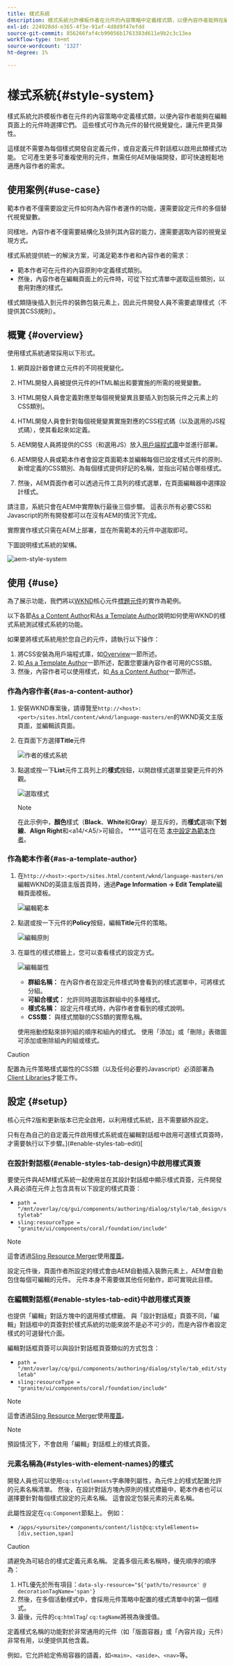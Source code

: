 ```yaml
---
title: 樣式系統
description: 樣式系統允許模板作者在元件的內容策略中定義樣式類，以便內容作者能夠在編輯頁面上的元件時選擇它們。 這些樣式可作為元件的替代視覺變化，使其更具彈性。
exl-id: 224928dd-e365-4f3e-91af-4d8d9f47efdd
source-git-commit: 856266faf4cb99056b1763383d611e9b2c3c13ea
workflow-type: tm+mt
source-wordcount: '1327'
ht-degree: 1%

---
```


# 樣式系統{#style-system}

樣式系統允許模板作者在元件的內容策略中定義樣式類，以便內容作者能夠在編輯頁面上的元件時選擇它們。 這些樣式可作為元件的替代視覺變化，讓元件更具彈性。

這樣就不需要為每個樣式開發自定義元件，或自定義元件對話框以啟用此類樣式功能。 它可產生更多可重複使用的元件，無需任何AEM後端開發，即可快速輕鬆地適應內容作者的需求。

## 使用案例{#use-case}

範本作者不僅需要設定元件如何為內容作者運作的功能，還需要設定元件的多個替代視覺變數。

同樣地，內容作者不僅需要結構化及排列其內容的能力，還需要選取內容的視覺呈現方式。

樣式系統提供統一的解決方案，可滿足範本作者和內容作者的需求：

* 範本作者可在元件的內容原則中定義樣式類別。
* 然後，內容作者在編輯頁面上的元件時，可從下拉式清單中選取這些類別，以套用對應的樣式。

樣式類隨後插入到元件的裝飾包裝元素上，因此元件開發人員不需要處理樣式（不提供其CSS規則）。

## 概覽 {#overview}

使用樣式系統通常採用以下形式。

1. 網頁設計器會建立元件的不同視覺變化。

1. HTML開發人員被提供元件的HTML輸出和要實施的所需的視覺變數。

1. HTML開發人員會定義對應至每個視覺變異且要插入到包裝元件之元素上的CSS類別。

1. HTML開發人員會針對每個視覺變異實施對應的CSS程式碼（以及選用的JS程式碼），使其看起來如定義。

1. AEM開發人員將提供的CSS（和選用JS）放入[用戶端程式庫](/help/implementing/developing/introduction/clientlibs.md)中並進行部署。

1. AEM開發人員或範本作者會設定頁面範本並編輯每個已設定樣式元件的原則、新增定義的CSS類別、為每個樣式提供好記的名稱，並指出可結合哪些樣式。

1. 然後，AEM頁面作者可以透過元件工具列的樣式選單，在頁面編輯器中選擇設計樣式。

請注意，系統只會在AEM中實際執行最後三個步驟。 這表示所有必要CSS和Javascript的所有開發都可以在沒有AEM的情況下完成。

實際實作樣式只需在AEM上部署，並在所需範本的元件中選取即可。

下圖說明樣式系統的架構。

![aem-style-system](/help/sites-cloud/authoring/assets/style-system-architecture.png)

## 使用 {#use}

為了展示功能，我們將以[WKND](https://experienceleague.adobe.com/docs/experience-manager-learn/getting-started-wknd-tutorial-develop/overview.html)核心元件[標題元件](https://www.adobe.com/go/aem_cmp_title_v2)的實作為範例。

以下各節[As a Content Author](#as-a-content-author)和[As a Template Author](#as-a-template-author)說明如何使用WKND的樣式系統測試樣式系統的功能。

如果要將樣式系統用於您自己的元件，請執行以下操作：

1. 將CSS安裝為用戶端程式庫，如[Overview](#overview)一節所述。
1. 如[ As a Template Author](#as-a-template-author)一節所述，配置您要讓內容作者可用的CSS類。
1. 然後，內容作者可以使用樣式，如[ As a Content Author](#as-a-content-author)一節所述。

### 作為內容作者{#as-a-content-author}

1. 安裝WKND專案後，請導覽至`http://<host>:<port>/sites.html/content/wknd/language-masters/en`的WKND英文主版頁面，並編輯該頁面。
1. 在頁面下方選擇&#x200B;**Title**&#x200B;元件

   ![作者的樣式系統](/help/sites-cloud/authoring/assets/style-system-author1.png)

1. 點選或按一下&#x200B;**List**&#x200B;元件工具列上的&#x200B;**樣式**&#x200B;按鈕，以開啟樣式選單並變更元件的外觀。

   ![選取樣式](/help/sites-cloud/authoring/assets/style-system-author2.png)

   >[!NOTE]
   >
   >在此示例中，**顏色**&#x200B;樣式（**Black**、**White**&#x200B;和&#x200B;**Gray**）是互斥的，而&#x200B;**樣式**&#x200B;選項(**下划線**、**Align Right**&#x200B;和&lt;a14/&lt;A5/>可組合。 ****&#x200B;這可在范 [本中設定為範本作者](#as-a-template-author)。

### 作為範本作者{#as-a-template-author}

1. 在`http://<host>:<port>/sites.html/content/wknd/language-masters/en`編輯WKND的英語主版首頁時，通過&#x200B;**Page Information -> Edit Template**&#x200B;編輯頁面模板。

   ![編輯範本](/help/sites-cloud/authoring/assets/style-system-edit-template.png)

1. 點選或按一下元件的&#x200B;**Policy**&#x200B;按鈕，編輯&#x200B;**Title**&#x200B;元件的策略。

   ![編輯原則](/help/sites-cloud/authoring/assets/style-system-edit-policy.png)

1. 在屬性的樣式標籤上，您可以查看樣式的設定方式。

   ![編輯屬性](/help/sites-cloud/authoring/assets/style-system-properties.png)

   * **群組名稱：** 在內容作者在設定元件樣式時會看到的樣式選單中，可將樣式分組。
   * **可組合樣式：** 允許同時選取該群組中的多種樣式。
   * **樣式名稱：** 設定元件樣式時，內容作者會看到的樣式說明。
   * **CSS類：** 與樣式關聯的CSS類的實際名稱。

   使用拖動控點來排列組的順序和組內的樣式。 使用「添加」或「刪除」表徵圖可添加或刪除組內的組或樣式。

>[!CAUTION]
>
>配置為元件策略樣式屬性的CSS類（以及任何必要的Javascript）必須部署為[Client Libraries](/help/implementing/developing/introduction/clientlibs.md)才能工作。

## 設定 {#setup}

核心元件2版和更新版本已完全啟用，以利用樣式系統，且不需要額外設定。

只有在為自己的自定義元件啟用樣式系統或在編輯對話框中啟用可選樣式頁簽時，才需要執行以下步驟。](#enable-styles-tab-edit)[

### 在設計對話框{#enable-styles-tab-design}中啟用樣式頁簽

要使元件與AEM樣式系統一起使用並在其設計對話框中顯示樣式頁簽，元件開發人員必須在元件上包含具有以下設定的樣式頁簽：

* `path = "/mnt/overlay/cq/gui/components/authoring/dialog/style/tab_design/styletab"`
* `sling:resourceType = "granite/ui/components/coral/foundation/include"`

>[!NOTE]
>這會透過[Sling Resource Merger](/help/implementing/developing/introduction/sling-resource-merger.md)使用[覆蓋](/help/implementing/developing/introduction/overlays.md)。

設定元件後，頁面作者所設定的樣式會由AEM自動插入裝飾元素上，AEM會自動包住每個可編輯的元件。 元件本身不需要做其他任何動作，即可實現此目標。

### 在編輯對話框{#enable-styles-tab-edit}中啟用樣式頁簽

也提供「編輯」對話方塊中的選用樣式標籤。 與「設計對話框」頁簽不同，「編輯」對話框中的頁簽對於樣式系統的功能來說不是必不可少的，而是內容作者設定樣式的可選替代介面。

編輯對話框頁簽可以與設計對話框頁簽類似的方式包含：

* `path = "/mnt/overlay/cq/gui/components/authoring/dialog/style/tab_edit/styletab"`
* `sling:resourceType = "granite/ui/components/coral/foundation/include"`

>[!NOTE]
>這會透過[Sling Resource Merger](/help/implementing/developing/introduction/sling-resource-merger.md)使用[覆蓋](/help/implementing/developing/introduction/overlays.md)。

>[!NOTE]
>
>預設情況下，不會啟用「編輯」對話框上的樣式頁簽。

### 元素名稱為{#styles-with-element-names}的樣式

開發人員也可以使用`cq:styleElements`字串陣列屬性，為元件上的樣式配置允許的元素名稱清單。 然後，在設計對話方塊內原則的樣式標籤中，範本作者也可以選擇要針對每個樣式設定的元素名稱。 這會設定包裝元素的元素名稱。

此屬性設定在`cq:Component`節點上。 例如：

* `/apps/<yoursite>/components/content/list@cq:styleElements=[div,section,span]`

>[!CAUTION]
>
>請避免為可結合的樣式定義元素名稱。 定義多個元素名稱時，優先順序的順序為：
>
>1. HTL優先於所有項目：`data-sly-resource="${'path/to/resource' @ decorationTagName='span'}`
>1. 然後，在多個活動樣式中，會採用元件策略中配置的樣式清單中的第一個樣式。
>1. 最後，元件的`cq:htmlTag`/ `cq:tagName`將視為後援值。

>



定義樣式名稱的功能對於非常通用的元件（如「版面容器」或「內容片段」元件）非常有用，以便提供其他含義。

例如，它允許給定佈局容器的語義，如`<main>`、`<aside>`、`<nav>`等。
